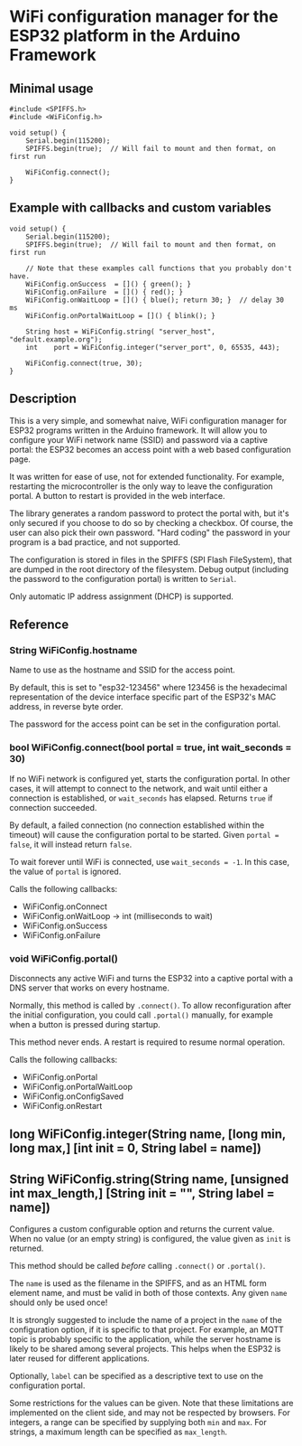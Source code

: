 # WiFi configuration manager for the ESP32 platform in the Arduino Framework

## Minimal usage

```
#include <SPIFFS.h>
#include <WiFiConfig.h>

void setup() {
    Serial.begin(115200);
    SPIFFS.begin(true);  // Will fail to mount and then format, on first run

    WiFiConfig.connect();
}
```

## Example with callbacks and custom variables

```
void setup() {
    Serial.begin(115200);
    SPIFFS.begin(true);  // Will fail to mount and then format, on first run

    // Note that these examples call functions that you probably don't have.
    WiFiConfig.onSuccess  = []() { green(); }
    WiFiConfig.onFailure  = []() { red(); }
    WiFiConfig.onWaitLoop = []() { blue(); return 30; }  // delay 30 ms
    WiFiConfig.onPortalWaitLoop = []() { blink(); }

    String host = WiFiConfig.string( "server_host", "default.example.org");
    int    port = WiFiConfig.integer("server_port", 0, 65535, 443);

    WiFiConfig.connect(true, 30);
}
```

## Description

This is a very simple, and somewhat naive, WiFi configuration manager for
ESP32 programs written in the Arduino framework. It will allow you to
configure your WiFi network name (SSID) and password via a captive portal:
the ESP32 becomes an access point with a web based configuration page.

It was written for ease of use, not for extended functionality. For example,
restarting the microcontroller is the only way to leave the configuration
portal. A button to restart is provided in the web interface.

The library generates a random password to protect the portal with, but
it's only secured if you choose to do so by checking a checkbox. Of course,
the user can also pick their own password. "Hard coding" the password in
your program is a bad practice, and not supported.

The configuration is stored in files in the SPIFFS (SPI Flash FileSystem),
that are dumped in the root directory of the filesystem. Debug output
(including the password to the configuration portal) is written to `Serial`.

Only automatic IP address assignment (DHCP) is supported.

## Reference

### String WiFiConfig.hostname

Name to use as the hostname and SSID for the access point.

By default, this is set to "esp32-123456" where 123456 is the hexadecimal
representation of the device interface specific part of the ESP32's MAC
address, in reverse byte order.

The password for the access point can be set in the configuration portal.

### bool WiFiConfig.connect(bool portal = true, int wait_seconds = 30)

If no WiFi network is configured yet, starts the configuration portal.
In other cases, it will attempt to connect to the network, and wait until
either a connection is established, or `wait_seconds` has elapsed.
Returns `true` if connection succeeded.

By default, a failed connection (no connection established within the timeout)
will cause the configuration portal to be started. Given `portal = false`, it
will instead return `false`.

To wait forever until WiFi is connected, use `wait_seconds = -1`. In this case,
the value of `portal` is ignored.

Calls the following callbacks:

* WiFiConfig.onConnect
* WiFiConfig.onWaitLoop -> int (milliseconds to wait)
* WiFiConfig.onSuccess
* WiFiConfig.onFailure

### void WiFiConfig.portal()

Disconnects any active WiFi and turns the ESP32 into a captive portal with a
DNS server that works on every hostname.

Normally, this method is called by `.connect()`. To allow reconfiguration
after the initial configuration, you could call `.portal()` manually, for
example when a button is pressed during startup.

This method never ends. A restart is required to resume normal operation.

Calls the following callbacks:

* WiFiConfig.onPortal
* WiFiConfig.onPortalWaitLoop
* WiFiConfig.onConfigSaved
* WiFiConfig.onRestart

## long WiFiConfig.integer(String name, [long min, long max,] [int init = 0, String label = name])
## String WiFiConfig.string(String name, [unsigned int max_length,] [String init = "", String label = name])

Configures a custom configurable option and returns the current value. When no
value (or an empty string) is configured, the value given as `init` is returned.

This method should be called *before* calling `.connect()` or `.portal()`.

The `name` is used as the filename in the SPIFFS, and as an HTML form element
name, and must be valid in both of those contexts. Any given `name` should only
be used once!

It is strongly suggested to include the name of a project in the `name` of the
configuration option, if it is specific to that project. For example, an MQTT
topic is probably specific to the application, while the server hostname
is likely to be shared among several projects. This helps when the ESP32 is
later reused for different applications.

Optionally, `label` can be specified as a descriptive text to use on the
configuration portal.

Some restrictions for the values can be given. Note that these limitations are
implemented on the client side, and may not be respected by browsers. For
integers, a range can be specified by supplying both `min` and `max`. For
strings, a maximum length can be specified as `max_length`.
